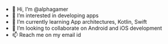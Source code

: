 - 👋 Hi, I’m @alphagamer
- 👀 I’m interested in developing apps
- 🌱 I’m currently learning App architectures, Kotlin, Swift
- 💞️ I’m looking to collaborate on Android and iOS development
- 📫 Reach me on my email id

<!---
alphagamer/alphagamer is a ✨ special ✨ repository because its `README.md` (this file) appears on your GitHub profile.
You can click the Preview link to take a look at your changes.
--->
